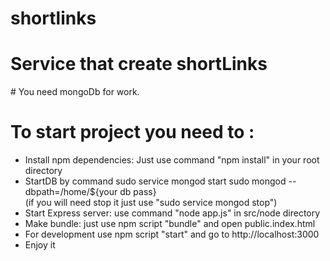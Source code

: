 # shortlinks
<h1>Service that create shortLinks</h1>
# You need mongoDb for work.

# To start project you need to : 
- Install npm dependencies: Just use command "npm install" in your root directory 
- StartDB by command sudo service mongod start sudo mongod --dbpath=/home/${your db pass}  
(if you will need stop it just use "sudo service mongod stop") 
- Start Express server: use command "node app.js" in src/node directory
- Make bundle: just use npm script "bundle" and open public.index.html
- For development use npm script "start" and go to http://localhost:3000 
- Enjoy it
